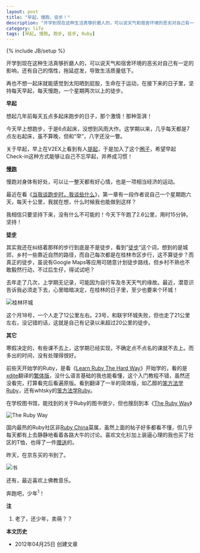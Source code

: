 ```yaml
---
layout: post
title: "早起，慢跑，徒步！"
description: "开学到现在这种生活真够折磨人的，可以说天气和宿舍环境的恶劣对自己有一定的影响，还有自己的惰性，拖延症发，导致生活质量低下。"
category: life
tags: [早起, 慢跑, 跑步, 徒步, Ruby]
---
```

{% include JB/setup %}

开学到现在这种生活真够折磨人的，可以说天气和宿舍环境的恶劣对自己有一定的影响，还有自己的惰性，拖延症发，导致生活质量低下。

再也不想一起床就能感觉到太阳晒到屁股，生命在于运动，在接下来的日子里，坚持每天早起，每天慢跑，一个星期两次以上的徒步。

**早起**

想起几年前每天五点多起床跑步的日子，那个激情！那种澎湃！

今天早上想跑步，于是6点起床，没想到风雨大作。这学期以来，几乎每天都是7点左右起床，虽不算晚，但和“早”，八字还没一瞥。

关于早起，早上在V2EX上看到有人[提起](http://www.v2ex.com/t/33458)，于是加入了这个[圈子](http://www.amybox.com/app/199)，希望早起Check-in这种方式能够让自己不忘早起，并养成习惯！

**[慢跑](http://blog.fooleap.org/running.html)**

慢跑对身体有好处，可以让一整天都有好心情，也是一项相当经济的运动。

最近在看《[当我谈跑步时，我谈些什么](http://book.douban.com/subject/3369600/)》，第一章有一段作者说自己一个星期跑六天，每天十公里，我就在想，什么时候我也能做到这样？

我相信只要坚持下来，没有什么不可能的！今天下午跑了2.6公里，用时15分钟。坚持！

**[徒步](http://blog.fooleap.org/walking.html)**

其实我还在纠结着那样的步行到底是不是徒步，看到”[徒步](http://zh.wikipedia.org/wiki/遠足)“这个词，想到的是城郊，乡村一些靠近自然的路径，而自己每次都是在桂林市区步行，这不算徒步？而真正的徒步，虽说有Google Maps等应用可随意计划徒步路线，但乡村不熟也不敢毅然行动，不过后生仔，得试试吧？

去年走了几次，上学期无记录，可能因为自行车及冬天天气的缘故。最近，潜意识告诉我必须走下去，心里暗暗决定，在桂林的日子里，至少也要来个环城！

![桂林环城](http://pic.yupoo.com/fooleap_v/BUYKmr92/dDPVm.png)

这个月18号，一个人走了12公里左右。23号，和联宇环城失败，但也走了21公里左右，没记错的话，这就是自己有记录以来超过20公里的徒步。

**其它**

寒假决定的，有些课不去上，这学期已经实现，不确定点不点名的课就不去上。而多出的时间，没有处理得很好。

前些天开始学的Ruby，是看《[Learn Ruby The Hard Way](http://ruby.learncodethehardway.org/)》开始学的，看的是[xdite](http://blog.xdite.net/)翻译的[繁体版](http://lrthw.github.com/)，没什么语言基础的我也能看懂，这个入门教程不错，虽然还没看完，打算看完后看遍原版。看到翻译了一半的简体版，如乙醇的[笨方法学Ruby](http://17test.info/?page_id=413)，还有whtsky的[笨方法学Ruby](http://readthedocs.org/docs/learn-ruby-the-hard-way-zh_cn-translation/en/latest/)。

在学校图书馆，能找到的关于Ruby的图书很少，但也搜刮到本《[The Ruby Way](http://book.douban.com/subject/2280936/)》

![The Ruby Way](http://pic.yupoo.com/fooleap_v/BUYKE2Wn/aryD3.jpg)

国内最热的Ruby社区非[Ruby China](http://ruby-china.org/topics)莫属，虽然上面的帖子好多都看不懂，但几乎每天都有上去静静地看着各路大牛的讨论。喜欢文化衫加上装逼心理的我也买了社区的T恤，也得了一件[赠送](http://ruby-china.org/topics/2812)的。

昨天，在京东买的书到了。

![书](http://pic.yupoo.com/fooleap_v/BUYLt7kq/e0ojk.jpg)

还有，最近喜欢上佛教音乐。

奔跑吧，少年<sup>1</sup>！


**注**

1. 老了，还少年，卖萌？？

**本文历史**

* 2012年04月25日 创建文章
